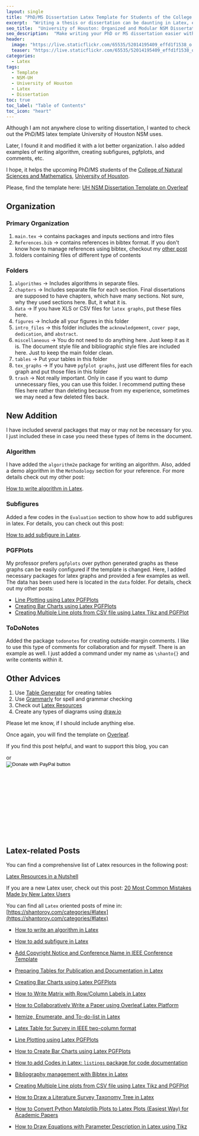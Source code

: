 ```yaml
---
layout: single
title: "PhD/MS Dissertation Latex Template for Students of the College of Natural Sciences and Mathematics- University of Houston"
excerpt:  "Writing a thesis or dissertation can be daunting in Latex, especially when it comes to formatting, including tables and algorithms or subfigures. Fortunately, the University of Houston's College of Natural Sciences and Mathematics offers a LaTeX template that can make the process much easier. However, it is not designed in a modular way. In this blog post, I will guide you through the steps of using the template in a more organized and modular way to write your PhD or MS dissertation."
seo_title:  "University of Houston: Organized and Modular NSM Dissertation LaTeX Template"
seo_description:  "Make writing your PhD or MS dissertation easier with the LaTeX template provided by the University of Houston's College of Natural Sciences and Mathematics. In this tutorial, the modular organization will help you use this template to format your thesis with ease."
header:
  image: "https://live.staticflickr.com/65535/52014195409_effd1f1538_o.png"
  teaser: "https://live.staticflickr.com/65535/52014195409_effd1f1538_o.png"
categories:
  - Latex
tags:
  - Template
  - NSM-UH
  - University of Houston
  - Latex
  - Dissertation
toc: true
toc_label: "Table of Contents"
toc_icon: "heart"
---
```



Although I am not anywhere close to writing dissertation, I wanted to check out the PhD/MS latex template University of Houston NSM uses. 

Later, I found it and modified it with a lot better organization. I also added examples of writing algorithm, creating subfigures, pgfplots, and comments, etc.

I hope, it helps the upcoming PhD/MS students of the [College of Natural Sciences and Mathematics](https://www.uh.edu/nsm/), [University of Houston](https://www.uh.edu/).

Please, find the template here:
[UH NSM Dissertation Template on Overleaf](https://www.overleaf.com/read/shdqcsrbbvnz)

## Organization
### Primary Organization
1. `main.tex` $\rightarrow$ contains packages and inputs sections and intro files
2. `References.bib` $\rightarrow$ contains references in bibtex format. If you don't know how to manage references using bibtex, checkout my [other post](https://shantoroy.com/latex/bibliography-management-with-bibtex/)
3. folders containing files of different type of contents

### Folders
1. `algorithms` $\rightarrow$ Includes algorithms in separate files.
2. `chapters` $\rightarrow$ Includes separate file for each section. Final dissertations are supposed to have chapters, which have many sections. Not sure, why they used sections here. But, it what it is.
3. `data` $\rightarrow$ If you have XLS or CSV files for `latex graphs`, put these files here.
4. `figures` $\rightarrow$ Include all your figures in this folder
5. `intro_files` $\rightarrow$ this folder includes the `acknowledgement`, `cover page`, `dedication`, and `abstract`.
6. `miscellaneous` $\rightarrow$ You do not need to do anything here. Just keep it as it is. The document style file and bibliographic style files are included here. Just to keep the main folder clean.
7. `tables` $\rightarrow$ Put your tables in this folder
8. `tex_graphs` $\rightarrow$ If you have `pgfplot graphs`, just use different files for each graph and put those files in this folder
9. `trash` $\rightarrow$ Not really important. Only in case if you want to dump unnecessary files, you can use this folder. I recommend putting these files here rather than deleting because from my experience, sometimes we may need a few deleted files back.


## New Addition
I have included several packages that may or may not be necessary for you.  I just included these in case you need these types of items in the document.

### Algorithm
I have added the `algorithm2e` package for writing an algorithm. Also, added a demo algorithm in the `Methodology` section for your reference. For more details check out my other post:

[How to write algorithm in Latex](https://shantoroy.com/latex/how-to-write-algorithm-in-latex/).

### Subfigures
Added a few codes in the `Evaluation` section to show how to add subfigures in latex. For details, you can check out this post:

[How to add subfigure in Latex](https://shantoroy.com/latex/how-to-add-subfig-in-latex/).

### PGFPlots
My professor prefers `pgfplots` over python generated graphs as these graphs can be easily configured if the template is changed. Here, I added necessary packages for latex graphs and provided a few examples as well. The data has been used here is located in the `data` folder. For details, check out my other posts:

* [Line Plotting using Latex PGFPlots](https://shantoroy.com/latex/how-to-draw-line-graph-using-pgfplots-latex/)
* [Creating Bar Charts using Latex PGFPlots](https://shantoroy.com/latex/bar-plots-in-latex-pgfplot/)
* [Creating Multiple Line plots from CSV file using Latex Tikz and PGFPlot](https://shantoroy.com/latex/multiple-line-plots-using-tikz-pgfplot/)

### ToDoNotes
Added the package `todonotes` for creating outside-margin comments. I like to use this type of comments for collaboration and for myself. There is an example as well. I just added a command under my name as `\shanto{}` and write contents within it.


## Other Advices

1. Use [Table Generator](https://www.tablesgenerator.com/) for creating tables
2. Use [Grammarly](https://app.grammarly.com/) for spell and grammar checking
3. Check out [Latex Resources](https://shantoroy.com/latex/latex-resources-in-a-nutshell/)
4. Create any types of diagrams using [draw.io](https://www.draw.io)


Please let me know, if I should include anything else.

Once again, you will find the template on [Overleaf](https://www.overleaf.com/read/shdqcsrbbvnz). 

If you find this post helpful, and want to support this blog, you can
<script type="text/javascript" src="https://cdnjs.buymeacoffee.com/1.0.0/button.prod.min.js" data-name="bmc-button" data-slug="shantoroy" data-color="#FFDD00" data-emoji=""  data-font="Cookie" data-text="Buy me a coffee" data-outline-color="#000000" data-font-color="#000000" data-coffee-color="#ffffff" ></script> or

<div style="width: 300px; height: 200px;">
<form action="https://www.paypal.com/donate" method="post" target="_top">
<input type="hidden" name="business" value="Q9F45GULUSYMY" />
<input type="hidden" name="no_recurring" value="0" />
<input type="hidden" name="item_name" value="I appreciate your support! 😊" />
<input type="hidden" name="currency_code" value="USD" />
<input type="image" src="https://www.paypalobjects.com/en_US/i/btn/btn_donateCC_LG.gif" border="0" name="submit" title="PayPal - The safer, easier way to pay online!" alt="Donate with PayPal button" />
<img alt="" border="0" src="https://www.paypal.com/en_US/i/scr/pixel.gif" width="1" height="1" />
</form></div>

## Latex-related Posts
You can find a comprehensive list of Latex resources in the following post:

[Latex Resources in a Nutshell](https://shantoroy.com/latex/latex-resources-in-a-nutshell/)

If you are a new Latex user, check out this post:
[20 Most Common Mistakes Made by New Latex Users](https://shantoroy.com/latex/common-mistakes-made-by-new-latex-typesetting-users/)

You can find all `Latex` oriented posts of mine in: [https://shantoroy.com/categories/#latex](https://shantoroy.com/categories/#latex)


* [How to write an algorithm in Latex](https://shantoroy.com/latex/how-to-write-algorithm-in-latex/)
* [How to add subfigure in Latex](https://shantoroy.com/latex/how-to-add-subfig-in-latex/)
* [Add Copyright Notice and Conference Name in IEEE Conference Template](https://shantoroy.com/latex/add-copyright-conference-name/)
* [Preparing Tables for Publication and Documentation in Latex](https://shantoroy.com/latex/how-to-create-tables-in-latex/)
* [Creating Bar Charts using Latex PGFPlots](https://shantoroy.com/latex/bar-plots-in-latex-pgfplot/)

* [How to Write Matrix with Row/Column Labels in Latex](https://shantoroy.com/latex/matrix-labeling-in-latex/)
* [How to Collaboratively Write a Paper using Overleaf Latex Platform](https://shantoroy.com/latex/how-to-collaborately-write-a-paper-using-latex-overleaf/)
* [Itemize, Enumerate, and To-do-list in Latex](https://shantoroy.com/latex/playing-with-latex-itemize-enumerate-fontawesome/)
* [Latex Table for Survey in IEEE two-column format](https://shantoroy.com/latex/latex-table-for-survey-ieee-template/)
* [Line Plotting using Latex PGFPlots](https://shantoroy.com/latex/how-to-draw-line-graph-using-pgfplots-latex/)
* [How to Create Bar Charts using Latex PGFPlots](https://shantoroy.com/latex/bar-plots-in-latex-pgfplot/)
* [How to add Codes in Latex:  `listings`  package for code documentation](https://shantoroy.com/latex/how-to-add-codes-in-latex-listing-package/)
* [Bibliography management with Bibtex in Latex](https://shantoroy.com/latex/bibliography-management-with-bibtex/)
* [Creating Multiple Line plots from CSV file using Latex Tikz and PGFPlot](https://shantoroy.com/latex/multiple-line-plots-using-tikz-pgfplot/)
* [How to Draw a Literature Survey Taxonomy Tree in Latex](https://shantoroy.com/latex/Draw-literature-survey-tree-in-latex/)
* [How to Convert Python Matplotlib Plots to Latex Plots (Easiest Way) for Academic Papers](https://shantoroy.com/latex/convert-matplotlib-plot-to-latex-plot/)
* [How to Draw Equations with Parameter Description in Latex using Tikz](https://shantoroy.com/latex/Draw-equations-with-parameter-description-in-latex/)
<!--stackedit_data:
eyJoaXN0b3J5IjpbLTEyMDU5OTUxMzAsMTEwNDg4ODEwMiwtMT
Y2ODQ5NTI4NCwtNjI5Mzg0NjVdfQ==
-->